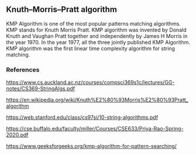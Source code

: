 ## Knuth–Morris–Pratt algorithm

KMP Algorithm is one of the most popular patterns matching algorithms. KMP stands for Knuth Morris Pratt. KMP algorithm was invented by Donald Knuth and Vaughan Pratt together and independently by James H Morris in the year 1970. In the year 1977, all the three jointly published KMP Algorithm.
KMP algorithm was the first linear time complexity algorithm for string matching.

### References

https://www.cs.auckland.ac.nz/courses/compsci369s1c/lectures/GG-notes/CS369-StringAlgs.pdf

https://en.wikipedia.org/wiki/Knuth%E2%80%93Morris%E2%80%93Pratt_algorithm

https://web.stanford.edu/class/cs97si/10-string-algorithms.pdf

https://cse.buffalo.edu/faculty/miller/Courses/CSE633/Priya-Rao-Spring-2020.pdf

https://www.geeksforgeeks.org/kmp-algorithm-for-pattern-searching/

